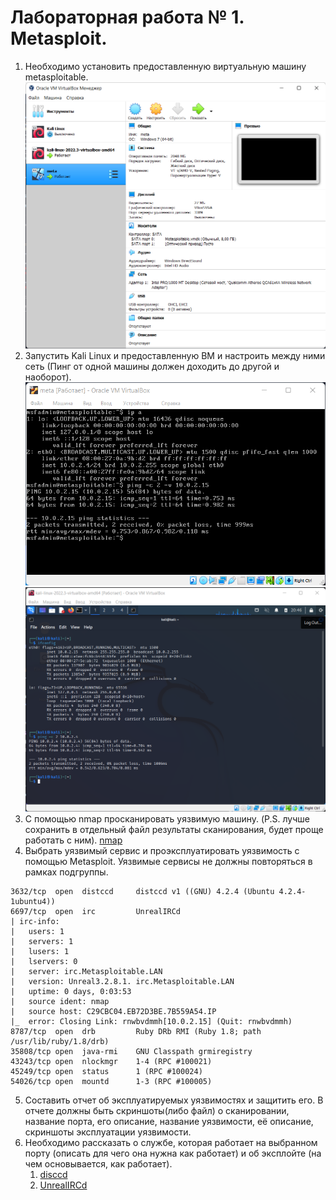 # Лабораторная работа № 1. Metasploit.

1. Необходимо установить предоставленную виртуальную машину metasploitable. ![img_1.png](imgs/img_1.png)
2. Запустить Kali Linux и предоставленную ВМ и настроить между ними сеть (Пинг от одной машины должен доходить до другой
   и наоборот). ![img.png](imgs/img.png) ![img_3.png](imgs/img_3.png)
3. С помощью nmap просканировать уязвимую машину. (P.S. лучше сохранить в отдельный файл результаты сканирования, будет
   проще работать с ним). [nmap](./nmap)
4. Выбрать уязвимый сервис и проэксплуатировать уязвимость с помощью Metasploit. Уязвимые сервисы не должны повторяться
   в рамках подгруппы.

```text
3632/tcp  open  distccd     distccd v1 ((GNU) 4.2.4 (Ubuntu 4.2.4-1ubuntu4))
6697/tcp  open  irc         UnrealIRCd
| irc-info:
|   users: 1
|   servers: 1
|   lusers: 1
|   lservers: 0
|   server: irc.Metasploitable.LAN
|   version: Unreal3.2.8.1. irc.Metasploitable.LAN
|   uptime: 0 days, 0:03:53
|   source ident: nmap
|   source host: C29CBC04.EB72D3BE.7B559A54.IP
|_  error: Closing Link: rnwbvdmmh[10.0.2.15] (Quit: rnwbvdmmh)
8787/tcp  open  drb         Ruby DRb RMI (Ruby 1.8; path /usr/lib/ruby/1.8/drb)
35808/tcp open  java-rmi    GNU Classpath grmiregistry
43243/tcp open  nlockmgr    1-4 (RPC #100021)
45249/tcp open  status      1 (RPC #100024)
54026/tcp open  mountd      1-3 (RPC #100005)
```

5. Составить отчет об эксплуатируемых уязвимостях и защитить его. В отчете должны быть скриншоты(либо файл) о
   сканировании, название порта, его описание, название уязвимости, её описание, скриншоты эксплуатации уязвимости.
6. Необходимо рассказать о службе, которая работает на выбранном порту (описать для чего она нужна как работает) и об
   эксплойте (на чем основывается, как работает).
   1. [disccd](./exploits/distccd(3632).md)
   2. [UnrealIRCd](./exploits/UnrealIRCd(6697).md)


